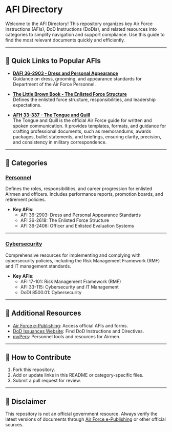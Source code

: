 # AFI Directory

Welcome to the AFI Directory! This repository organizes key Air Force Instructions (AFIs), DoD Instructions (DoDIs), and related resources into categories to simplify navigation and support compliance. Use this guide to find the most relevant documents quickly and efficiently.

---

## 🔑 Quick Links to Popular AFIs

- **[DAFI 36-2903 - Dress and Personal Appearance ](http://static.e-publishing.af.mil/production/1/af_a1/publication/dafi36-2903/dafi36-2903.pdf)**<br/>
Guidance on dress, grooming, and appearance standards for Department of the Air Force Personnel.

- **[The Little Brown Book - The Enlisted Force Structure ](https://www.doctrine.af.mil/Portals/61/documents/Airman_Development/BrownBook.pdf)**<br/>
Defines the enlisted force structure, responsibilities, and leadership expectations.

- **[AFH 33-337 - The Tongue and Quill ](https://static.e-publishing.af.mil/production/1/saf_cn/publication/dafh33-337/afh33-337.pdf)**<br/>
The Tongue and Quill is the official Air Force guide for written and spoken communication. It provides templates, formats, and guidance for crafting professional documents, such as memorandums, awards packages, bullet statements, and briefings, ensuring clarity, precision, and consistency in military correspondence.


---

## 📂 Categories

### [Personnel](./personnel/README.md)
Defines the roles, responsibilities, and career progression for enlisted Airmen and officers. Includes performance reports, promotion boards, and retirement policies.
- **Key AFIs**:
  - AFI 36-2903: Dress and Personal Appearance Standards
  - AFI 36-2618: The Enlisted Force Structure
  - AFI 36-2406: Officer and Enlisted Evaluation Systems

---

### [Cybersecurity](./Cyber/README.md)
Comprehensive resources for implementing and complying with cybersecurity policies, including the Risk Management Framework (RMF) and IT management standards.
- **Key AFIs**:
  - AFI 17-101: Risk Management Framework (RMF)
  - AFI 33-115: Cybersecurity and IT Management
  - DoDI 8500.01: Cybersecurity

---

## 🔗 Additional Resources
- [Air Force e-Publishing](https://www.e-publishing.af.mil): Access official AFIs and forms.
- [DoD Issuances Website](https://www.esd.whs.mil/Directives): Find DoD Instructions and Directives.
- [myPers](https://mypers.af.mil): Personnel tools and resources for Airmen.

---

## 🤝 How to Contribute

1. Fork this repository.
2. Add or update links in this README or category-specific files.
3. Submit a pull request for review.

---

## 📜 Disclaimer

This repository is not an official government resource. Always verify the latest versions of documents through [Air Force e-Publishing](https://www.e-publishing.af.mil) or other official sources.
